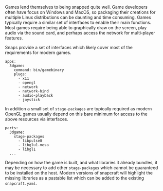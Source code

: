 
Games lend themselves to being snapped quite well. Game developers often have focus on Windows and MacOS, so packaging their creations for multiple Linux distributions can be daunting and time consuming. Games typically require a similar set of interfaces to enable their main functions. Most games require being able to graphically draw on the screen, play audio via the sound card, and perhaps access the network for multi-player features. 

Snaps provide a set of interfaces which likely cover most of the requirements for modern games.

```
apps:
  3dgame:
    command: bin/gamebinary
    plugs:
      - x11
      - opengl
      - network
      - network-bind
      - audio-playback
      - joystick
```

In addition a small set of `stage-packages` are typically required as modern OpenGL games usually depend on this bare minimum for access to the above resources via interfaces.

```
parts:
  3dgame:
    stage-packages
      - libpulse0
      - libglu1-mesa
      - libgl1
  ...    
```

Depending on how the game is built, and what libraries it already bundles, it may be necessary to add other `stage-packages` which cannot be guaranteed to be installed on the host. Modern versions of snapcraft will highlight the missing libraries as a pastable list which can be added to the existing `snapcraft.yaml`.